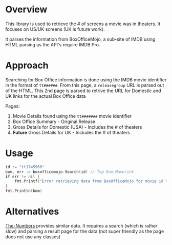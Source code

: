 # Overview
This library is used to retrieve the # of screens a movie was in theaters. It focuses on US/UK screens (UK is future work).

It parses the information from BoxOfficeMojo, a sub-site of IMDB using HTML parsing as the API's require IMDB Pro.


# Approach
Searching for Box Office information is done using the IMDB movie identifier in the format of `tt######`. From this page, a `releasegroup` URL is parsed out of the HTML.
This 2nd page is parsed to retrive the URL for Domestic and UK links for the actual Box Office data

Pages:
1) Movie Details found using the `tt#######` movie identifier
2) Box Office Summary - Original Release
3) Gross Details for Domestic (USA) - Includes the # of theaters
4) **Future**  Gross Details for UK - Includes the # of theaters

# Usage

```go
id := "tt1745960"
bom, err := boxofficemojo.Search(id) // Top Gun Maverick
if err != nil {
    fmt.Printf("Error retrieving data from BoxOfficeMojo for movie id %s, Error: %s", id, err)
}
fmt.Println(bom)
```

# Alternatives
[The-Numbers](https://www.the-numbers.com) provides similar data. It requires a search (which is rather slow) and parsing a result page for the data (not super friendly as the page does not use any classes)
